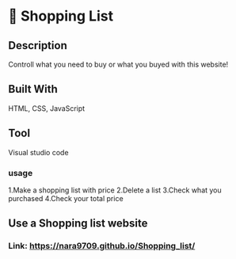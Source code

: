 <h1>🛒 Shopping List</h1>

## Description <br>
Controll what you need to buy or what you buyed with this website!

## Built With 
HTML, CSS, JavaScript <br>

## Tool
Visual studio code

### usage
1.Make a shopping list with price
2.Delete a list
3.Check what you purchased
4.Check your total price 

## Use a Shopping list website
### Link: https://nara9709.github.io/Shopping_list/
